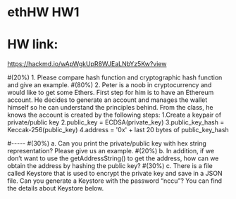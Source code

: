 # ethHW HW1

# HW link:
https://hackmd.io/wApWgkUpR8WJEaLNbYz5Kw?view

#(20%) 1. Please compare hash function and cryptographic hash function and give an example.
#(80%) 2. Peter is a noob in cryptocurrency and would like to get some Ethers. First step for him is to have an Ethereum account. He decides to generate an account and manages the wallet himself so he can understand the principles behind. From the class, he knows the account is created by the following steps:
1.Create a keypair of private/public key
2.public_key = ECDSA(private_key)
3.public_key_hash = Keccak-256(public_key)
4.address = '0x' + last 20 bytes of public_key_hash

#-----
#(30%) a. Can you print the private/public key with hex string representation? Please give us an example.
#(20%) b. In addition, if we don’t want to use the getAddressString() to get the address, how can we obtain the address by hashing the public key?
#(30%) c. There is a file called Keystore that is used to encrypt the private key and save in a JSON file. Can you generate a Keystore with the password “nccu”? You can find the details about Keystore below.